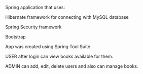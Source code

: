 Spring application that uses:

Hibernate framework for connecting with MySQL database

Spring Security framework

Bootstrap




App was created using Spring Tool Suite.

USER after login can view books available for them.

ADMIN can add, edit, delete users and also can manage books.
